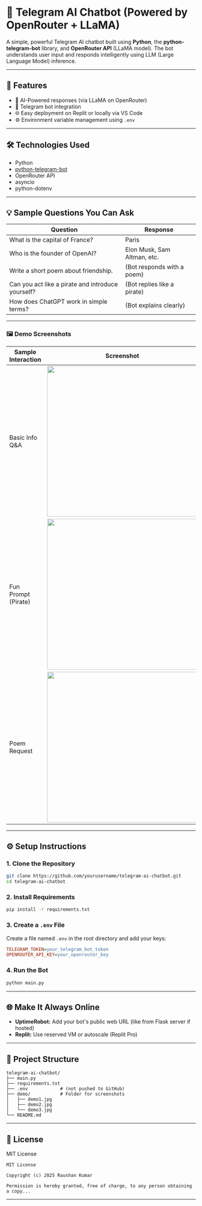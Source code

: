 # 🤖 Telegram AI Chatbot (Powered by OpenRouter + LLaMA)

A simple, powerful Telegram AI chatbot built using **Python**, the **python-telegram-bot** library, and **OpenRouter API** (LLaMA model). The bot understands user input and responds intelligently using LLM (Large Language Model) inference.

---

## 🚀 Features

- 🧠 AI-Powered responses (via LLaMA on OpenRouter)
- 🤖 Telegram bot integration
- 🌐 Easy deployment on Replit or locally via VS Code
- ⚙️ Environment variable management using `.env`

---

## 🛠️ Technologies Used

- Python
- [python-telegram-bot](https://python-telegram-bot.org/)
- OpenRouter API
- asyncio
- python-dotenv

---

## 💡 Sample Questions You Can Ask

| Question | Response |
|----------|----------|
| What is the capital of France? | Paris |
| Who is the founder of OpenAI? | Elon Musk, Sam Altman, etc. |
| Write a short poem about friendship. | (Bot responds with a poem) |
| Can you act like a pirate and introduce yourself? | (Bot replies like a pirate) |
| How does ChatGPT work in simple terms? | (Bot explains clearly) |

---

### 🖼️ Demo Screenshots

| Sample Interaction     | Screenshot |
|------------------------|------------|
| Basic Info Q&A         | <img src="demo/demo1.jpg.jpg" width="400"/> |
| Fun Prompt (Pirate)    | <img src="demo/demo4.jpg.jpg" width="400"/> |
| Poem Request           | <img src="demo/demo3.jpg.jpg" width="400"/> |

---

## ⚙️ Setup Instructions

### 1. Clone the Repository

```bash
git clone https://github.com/yourusername/telegram-ai-chatbot.git
cd telegram-ai-chatbot
```

### 2. Install Requirements

```bash
pip install -r requirements.txt
```

### 3. Create a `.env` File

Create a file named `.env` in the root directory and add your keys:

```ini
TELEGRAM_TOKEN=your_telegram_bot_token
OPENROUTER_API_KEY=your_openrouter_key
```

### 4. Run the Bot

```bash
python main.py
```

---

## 🌐 Make It Always Online

- **UptimeRobot:** Add your bot's public web URL (like from Flask server if hosted)
- **Replit:** Use reserved VM or autoscale (Replit Pro)

---

## 📁 Project Structure

```
telegram-ai-chatbot/
├── main.py
├── requirements.txt
├── .env            # (not pushed to GitHub)
├── demo/           # Folder for screenshots
│   ├── demo1.jpg
│   ├── demo2.jpg
│   └── demo3.jpg
└── README.md
```

---

## 📄 License

MIT License

```
MIT License

Copyright (c) 2025 Raushan Kumar

Permission is hereby granted, free of charge, to any person obtaining a copy...
```

---
